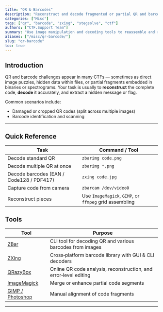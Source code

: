 ```yaml
---
title: "QR & Barcodes"
description: "Reconstruct and decode fragmented or partial QR and barcode data from images or binaries."
categories: ["Misc"]
tags: ["qr", "barcode", "zxing", "stegsolve", "ctf"]
authors: ["CTF.Support Team"]
summary: "Use image manipulation and decoding tools to reassemble and read QR codes and barcodes from CTF puzzle artifacts."
aliases: ["/misc/qr-barcode/"]
slug: "qr-barcode"
toc: true
---
```


## Introduction

QR and barcode challenges appear in many CTFs — sometimes as direct image puzzles, hidden data within files, or partial fragments embedded in binaries or spectrograms.
Your task is usually to **reconstruct** the complete code, **decode** it accurately, and extract a hidden message or flag.

Common scenarios include:

- Damaged or cropped QR codes (split across multiple images)
- Barcode identification and scanning

---

## Quick Reference

| Task                                     | Command / Tool                                         |
|------------------------------------------|--------------------------------------------------------|
| Decode standard QR                       | `zbarimg code.png`                                     |
| Decode multiple QR at once               | `zbarimg *.png`                                        |
| Decode barcodes (EAN / Code128 / PDF417) | `zxing code.jpg`                                       |
| Capture code from camera                 | `zbarcam /dev/video0`                                  |
| Reconstruct pieces                       | Use `ImageMagick`, `GIMP`, or `ffmpeg` grid assembling |

## Tools

| Tool                                      | Purpose                                                          |
|-------------------------------------------|------------------------------------------------------------------|
| [ZBar](http://zbar.sourceforge.net/)      | CLI tool for decoding QR and various barcodes from images        |
| [ZXing](https://github.com/zxing/zxing)   | Cross‑platform barcode library with GUI & CLI decoders           |
| [QRazyBox](https://merri.cx/qrazybox/)    | Online QR code analysis, reconstruction, and error‑level editing |
| [ImageMagick](https://imagemagick.org/)   | Merge or enhance partial code segments                           |
| [GIMP / Photoshop](https://www.gimp.org/) | Manual alignment of code fragments                               |

---
